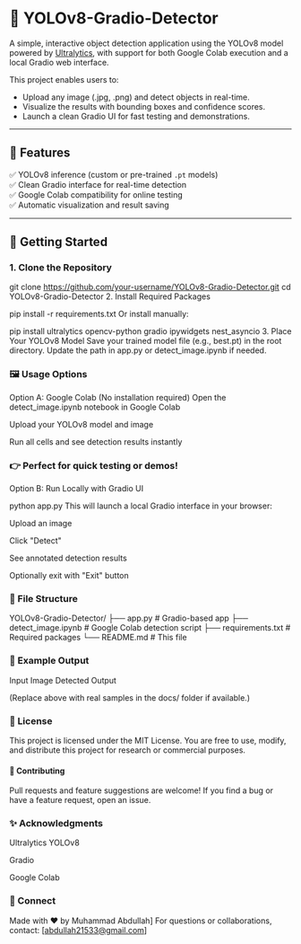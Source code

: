 

# 🧠 YOLOv8-Gradio-Detector

A simple, interactive object detection application using the YOLOv8 model powered by [Ultralytics](https://github.com/ultralytics/ultralytics), with support for both Google Colab execution and a local Gradio web interface.

This project enables users to:
- Upload any image (.jpg, .png) and detect objects in real-time.
- Visualize the results with bounding boxes and confidence scores.
- Launch a clean Gradio UI for fast testing and demonstrations.

---

## 🔧 Features

✅ YOLOv8 inference (custom or pre-trained `.pt` models)  
✅ Clean Gradio interface for real-time detection  
✅ Google Colab compatibility for online testing  
✅ Automatic visualization and result saving  

---

## 🚀 Getting Started

### 1. Clone the Repository

git clone https://github.com/your-username/YOLOv8-Gradio-Detector.git
cd YOLOv8-Gradio-Detector
2. Install Required Packages

pip install -r requirements.txt
Or install manually:


pip install ultralytics opencv-python gradio ipywidgets nest_asyncio
3. Place Your YOLOv8 Model
Save your trained model file (e.g., best.pt) in the root directory.
Update the path in app.py or detect_image.ipynb if needed.

### 🖼️ Usage Options
Option A: Google Colab (No installation required)
Open the detect_image.ipynb notebook in Google Colab

Upload your YOLOv8 model and image

Run all cells and see detection results instantly

### 👉 Perfect for quick testing or demos!

Option B: Run Locally with Gradio UI

python app.py
This will launch a local Gradio interface in your browser:

Upload an image

Click "Detect"

See annotated detection results

Optionally exit with "Exit" button

### 📁 File Structure

YOLOv8-Gradio-Detector/
├── app.py                # Gradio-based app
├── detect_image.ipynb    # Google Colab detection script
├── requirements.txt      # Required packages
└── README.md             # This file
### 🧪 Example Output
Input Image	Detected Output

(Replace above with real samples in the docs/ folder if available.)

### 📄 License
This project is licensed under the MIT License.
You are free to use, modify, and distribute this project for research or commercial purposes.

#### 🤝 Contributing
Pull requests and feature suggestions are welcome!
If you find a bug or have a feature request, open an issue.

### ✨ Acknowledgments
Ultralytics YOLOv8

Gradio

Google Colab

### 🔗 Connect
Made with ❤️ by Muhammad Abdullah]
For questions or collaborations, contact: [abdullah21533@gmail.com]
